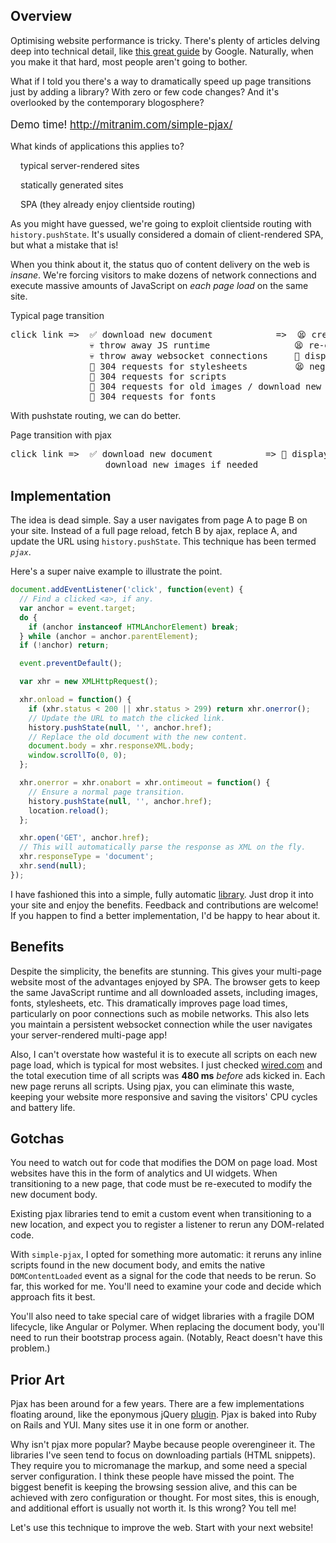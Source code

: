 ## Overview

Optimising website performance is tricky. There's plenty of articles delving
deep into technical detail, like
[this great guide](https://developers.google.com/web/fundamentals/performance/critical-rendering-path/analyzing-crp?hl=en)
by Google. Naturally, when you make it that
hard, most people aren't going to bother.

What if I told you there's a way to dramatically speed up page transitions
just by adding a library? With zero or few code changes? And it's overlooked by
the contemporary blogosphere?

<p class="pad shadow" style="font-size: 1.2em">
  <span>Demo time!</span>
  <a href="http://mitranim.com/simple-pjax/" target="_blank">http://mitranim.com/simple-pjax/</a>
  <a href="https://github.com/Mitranim/simple-pjax" target="_blank" class="fa fa-github inline"></a>
</p>

What kinds of applications this applies to?

<div style="margin-left: 1rem">
  <p><span class="fa fa-check inline theme-text-primary"></span> typical server-rendered sites</p>
  <p><span class="fa fa-check inline theme-text-primary"></span> statically generated sites</p>
  <p><span class="fa fa-times inline theme-text-warn"></span> SPA (they already enjoy clientside routing)</p>
</div>

As you might have guessed, we're going to exploit clientside routing with
`history.pushState`. It's usually considered a domain of client-rendered SPA,
but what a mistake that is!

When you think about it, the status quo of content delivery on the web is
_insane_. We're forcing visitors to make dozens of network connections and
execute massive amounts of JavaScript on _each page load_ on the same site.

<div class="pad-half clamp theme-primary">
  <span class="fa fa-thumbs-o-down inline"></span>
  <span>Typical page transition</span>
</div>

<pre class="whitebox">
click link =>  ✅ download new document            =>  😫 create new JS runtime
               💀 throw away JS runtime                😫 re-execute all scripts
               💀 throw away websocket connections     🎂 display new document
               💩 304 requests for stylesheets         😫 negotiate new websocket connections
               💩 304 requests for scripts
               💩 304 requests for old images / download new images
               💩 304 requests for fonts
</pre>

With pushstate routing, we can do better.

<div class="pad-half clamp theme-primary">
  <span class="fa fa-thumbs-o-up inline"></span>
  <span>Page transition with pjax</span>
</div>

<pre class="whitebox">
click link =>  ✅ download new document          => 🎂 display new document 🎉
                  download new images if needed
</pre>

## Implementation

The idea is dead simple. Say a user navigates from page A to page B on your site.
Instead of a full page reload, fetch B by ajax, replace A, and update the URL
using `history.pushState`. This technique has been termed _`pjax`_.

Here's a super naive example to illustrate the point.

```javascript
document.addEventListener('click', function(event) {
  // Find a clicked <a>, if any.
  var anchor = event.target;
  do {
    if (anchor instanceof HTMLAnchorElement) break;
  } while (anchor = anchor.parentElement);
  if (!anchor) return;

  event.preventDefault();

  var xhr = new XMLHttpRequest();

  xhr.onload = function() {
    if (xhr.status < 200 || xhr.status > 299) return xhr.onerror();
    // Update the URL to match the clicked link.
    history.pushState(null, '', anchor.href);
    // Replace the old document with the new content.
    document.body = xhr.responseXML.body;
    window.scrollTo(0, 0);
  };

  xhr.onerror = xhr.onabort = xhr.ontimeout = function() {
    // Ensure a normal page transition.
    history.pushState(null, '', anchor.href);
    location.reload();
  };

  xhr.open('GET', anchor.href);
  // This will automatically parse the response as XML on the fly.
  xhr.responseType = 'document';
  xhr.send(null);
});
```

I have fashioned this into a simple, fully automatic
[library](https://github.com/Mitranim/simple-pjax). Just drop it into your site
and enjoy the benefits. Feedback and contributions are welcome! If you happen to
find a better implementation, I'd be happy to hear about it.

## Benefits

Despite the simplicity, the benefits are stunning. This gives your multi-page
website most of the advantages enjoyed by SPA. The browser gets to keep the same
JavaScript runtime and all downloaded assets, including images, fonts,
stylesheets, etc. This dramatically improves page load times, particularly on
poor connections such as mobile networks. This also lets you maintain a
persistent websocket connection while the user navigates your server-rendered
multi-page app!

Also, I can't overstate how wasteful it is to execute all scripts on each new
page load, which is typical for most websites. I just checked
[wired.com](http://wired.com) and the total execution time of all scripts was
**480 ms** _before_ ads kicked in. Each new page reruns all scripts. Using pjax,
you can eliminate this waste, keeping your website more responsive and saving
the visitors' CPU cycles and battery life.

## Gotchas

You need to watch out for code that modifies the DOM on page load. Most websites
have this in the form of analytics and UI widgets. When transitioning to a new
page, that code must be re-executed to modify the new document body.

Existing pjax libraries tend to emit a custom event when transitioning to a new
location, and expect you to register a listener to rerun any DOM-related code.

With `simple-pjax`, I opted for something more automatic: it reruns any inline
scripts found in the new document body, and emits the native `DOMContentLoaded`
event as a signal for the code that needs to be rerun. So far, this worked for
me. You'll need to examine your code and decide which approach fits it best.

You'll also need to take special care of widget libraries with a fragile DOM
lifecycle, like Angular or Polymer. When replacing the document body, you'll
need to run their bootstrap process again. (Notably, React doesn't have this
problem.)

## Prior Art

Pjax has been around for a few years. There are a few implementations floating
around, like the eponymous jQuery [plugin](https://github.com/defunkt/jquery-pjax).
Pjax is baked into Ruby on Rails and YUI. Many sites use it in one form or another.

Why isn't pjax more popular? Maybe because people overengineer it. The libraries
I've seen tend to focus on downloading partials (HTML snippets). They require
you to micromanage the markup, and some need a special server configuration. I
think these people have missed the point. The biggest benefit is keeping the
browsing session alive, and this can be achieved with zero configuration or
thought. For most sites, this is enough, and additional effort is usually
not worth it. Is this wrong? You tell me!

Let's use this technique to improve the web. Start with your next website!

